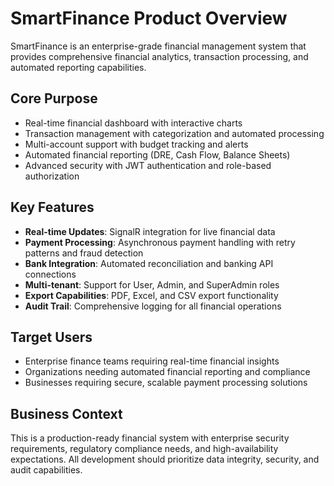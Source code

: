 # SmartFinance Product Overview

SmartFinance is an enterprise-grade financial management system that provides comprehensive financial analytics, transaction processing, and automated reporting capabilities.

## Core Purpose
- Real-time financial dashboard with interactive charts
- Transaction management with categorization and automated processing
- Multi-account support with budget tracking and alerts
- Automated financial reporting (DRE, Cash Flow, Balance Sheets)
- Advanced security with JWT authentication and role-based authorization

## Key Features
- **Real-time Updates**: SignalR integration for live financial data
- **Payment Processing**: Asynchronous payment handling with retry patterns and fraud detection
- **Bank Integration**: Automated reconciliation and banking API connections
- **Multi-tenant**: Support for User, Admin, and SuperAdmin roles
- **Export Capabilities**: PDF, Excel, and CSV export functionality
- **Audit Trail**: Comprehensive logging for all financial operations

## Target Users
- Enterprise finance teams requiring real-time financial insights
- Organizations needing automated financial reporting and compliance
- Businesses requiring secure, scalable payment processing solutions

## Business Context
This is a production-ready financial system with enterprise security requirements, regulatory compliance needs, and high-availability expectations. All development should prioritize data integrity, security, and audit capabilities.